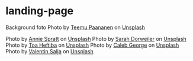 # landing-page

Background foto Photo by <a href="https://unsplash.com/ko/@xteemu?utm_source=unsplash&utm_medium=referral&utm_content=creditCopyText">Teemu Paananen</a> on <a href="https://unsplash.com/photos/OOE4xAnBhKo?utm_source=unsplash&utm_medium=referral&utm_content=creditCopyText">Unsplash</a>

Photo by <a href="https://unsplash.com/@anniespratt?utm_source=unsplash&utm_medium=referral&utm_content=creditCopyText">Annie Spratt</a> on <a href="https://unsplash.com/photos/hX_hf2lPpUU?utm_source=unsplash&utm_medium=referral&utm_content=creditCopyText">Unsplash</a>
Photo by <a href="https://unsplash.com/@sarahdorweiler?utm_source=unsplash&utm_medium=referral&utm_content=creditCopyText">Sarah Dorweiler</a> on <a href="https://unsplash.com/photos/m2J105CzEAU?utm_source=unsplash&utm_medium=referral&utm_content=creditCopyText">Unsplash</a>
Photo by <a href="https://unsplash.com/@heftiba?utm_source=unsplash&utm_medium=referral&utm_content=creditCopyText">Toa Heftiba</a> on <a href="https://unsplash.com/photos/W1yjvf5idqA?utm_source=unsplash&utm_medium=referral&utm_content=creditCopyText">Unsplash</a>
Photo by <a href="https://unsplash.com/@seemoris?utm_source=unsplash&utm_medium=referral&utm_content=creditCopyText">Caleb George</a> on <a href="https://unsplash.com/photos/5sF6NrB1MEg?utm_source=unsplash&utm_medium=referral&utm_content=creditCopyText">Unsplash</a>
Photo by <a href="https://unsplash.com/@valentinsalja?utm_source=unsplash&utm_medium=referral&utm_content=creditCopyText">Valentin Salja</a> on <a href="https://unsplash.com/photos/JtAfZxiwFmg?utm_source=unsplash&utm_medium=referral&utm_content=creditCopyText">Unsplash</a>
